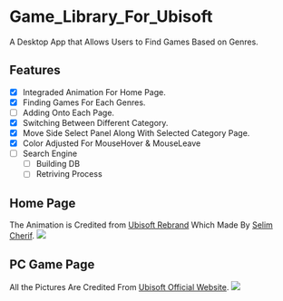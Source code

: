 # Game_Library_For_Ubisoft
A Desktop App that Allows Users to Find Games Based on Genres.

## Features 
- [x] Integraded Animation For Home Page.
- [x] Finding Games For Each Genres.
- [ ] Adding Onto Each Page.
- [x] Switching Between Different Category.
- [x] Move Side Select Panel Along With Selected Category Page.
- [x] Color Adjusted For MouseHover & MouseLeave
- [ ] Search Engine
  - [ ] Building DB
  - [ ] Retriving Process
 
## Home Page
The Animation is Credited from [Ubisoft Rebrand](https://dribbble.com/shots/3581220-Ubisoft-Rebrand) Which Made By [Selim Cherif](https://dribbble.com/selimcherif).
![](https://github.com/LeviIsAwesome/Game_Library_For_Ubisoft/blob/master/image/home_page.gif)

## PC Game Page
All the Pictures Are Credited From [Ubisoft Official Website](https://www.ubisoft.com/en-ca/).
![](https://github.com/LeviIsAwesome/Game_Library_For_Ubisoft/blob/master/image/pc_page.png)
